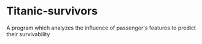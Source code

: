 # Titanic-survivors
A program which analyzes the influence of passenger's features to predict their survivability
